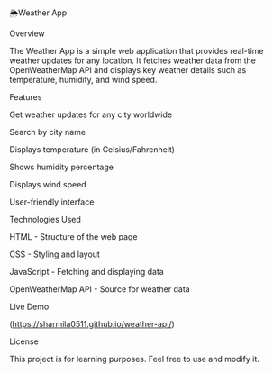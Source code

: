 🌦️Weather App


Overview

The Weather App is a simple web application that provides real-time weather updates for any location. It fetches weather data from the OpenWeatherMap API and displays key weather details such as temperature, humidity, and wind speed.

Features

  Get weather updates for any city worldwide

  Search by city name

  Displays temperature (in Celsius/Fahrenheit)

  Shows humidity percentage

  Displays wind speed

  User-friendly interface


 Technologies Used

   HTML - Structure of the web page

   CSS - Styling and layout

   JavaScript - Fetching and displaying data

   OpenWeatherMap API - Source for weather data

 Live Demo

   (https://sharmila0511.github.io/weather-api/)

 License

   This project is for learning purposes. Feel free to use and modify it.
